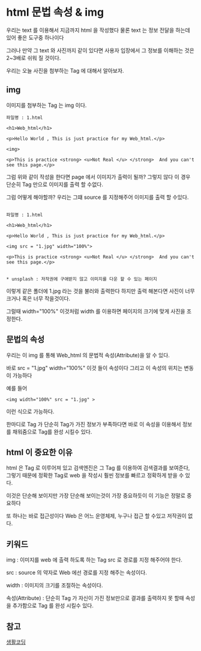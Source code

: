 # html 문법 속성 & img

우리는 text 를 이용해서 지금까지 html 을 작성했다 물론 text 는 정보 전달을 하는데 있어 좋은 도구중 하나이다 

그러나 만약 그 text 와 사진까지 같이 있다면 사용자 입장에서 그 정보를 이해하는 것은 2~3배로 쉬워 질 것이다.

우리는 오늘 사진을 첨부하는 Tag 에 대해서 알아보자.


## img

이미지를 첨부하는 Tag 는 img 이다.

```
파일명 : 1.html

<h1>Web_html</h1>

<p>Hello World , This is just practice for my Web_html.</p>

<img>

<p>This is practice <strong> <u>Not Real </u> </strong>  And you can't see this page.</p>

```
그럼 위와 같이 작성을 한다면 page 에서 이미지가 출력이 될까? 그렇지 않다 이 경우 단순히 Tag 만으로 이미지를 출력 할 수없다.

그럼 어떻게 해야할까? 우리는 그떄 source 를 지정해주어 이미지를 출력 할 수있다.


```

파일명 : 1.html

<h1>Web_html</h1>

<p>Hello World , This is just practice for my Web_html.</p>

<img src = "1.jpg" width="100%">

<p>This is practice <strong> <u>Not Real </u> </strong>  And you can't see this page.</p>


* unsplash : 저작권에 구애받지 않고 이미지를 다운 할 수 있는 페이지

```

이렇게 같은 폴더에 1.jpg 라는 것을 불러와 출력한다 하지만 출력 해본다면 사진이 너무 크거나 혹은 너무 작을것이다.

그럴때 width="100%" 이것처럼 width 를 이용하면 페이지의 크기에 맞게 사진을 조정한다.


## 문법의 속성

우리는 이 img 를 통해 Web_html 의 문법적 속성(Attribute)을 알 수 있다.

바로 src = "1.jpg" width="100%" 이것 들이 속성이다 그리고 이 속성의 위치는 변동이 가능하다 

예를 들어 
```
<img width="100%" src = "1.jpg" >
```
이런 식으로 가능하다.

한마디로 Tag 가 단순히 Tag가 가진 정보가 부족하다면 바로 이 속성을 이용해서 정보를 채워줌으로 Tag를 완성 시킬수 있다.

## html 이 중요한 이유

html 은 Tag 로 이루어져 있고 검색엔진은 그 Tag 를 이용하여 검색결과를 보여준다, 그렇기 때문에 정확한 Tag로 web 을 작성시 훨씬 정보를 빠르고 정확하게 받을 수 있다.

이것은 단순해 보이지만 가장 단순해 보이는것이 가장 중요하듯이 이 기능은 정말로 중요하다

또 하나는 바로 접근성이다 Web 은 어느 운영체제, 누구나 접근 할 수있고 저작권이 없다. 


## 키워드

img : 이미지를 web 에 출력 하도록 하는 Tag src 로 경로를 지정 해주어야 한다.

src : source 의 약자로 Web 에선 경로를 지정 해주는 속성이다.

width : 이미지의 크기를 조절하는 속성이다. 

속성(Attribute) : 단순히 Tag 가 자신이 가진 정보만으로 결과를 출력하지 못 할때 속성을 추가함으로 Tag 를 완성 시킬수 있다.


## 참고

[생활코딩](https://opentutorials.org/course/3084/18407) 
